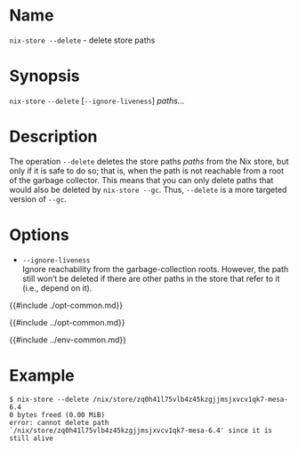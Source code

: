 # Name

`nix-store --delete` - delete store paths

# Synopsis

`nix-store` `--delete` [`--ignore-liveness`] *paths…*

# Description

The operation `--delete` deletes the store paths *paths* from the Nix
store, but only if it is safe to do so; that is, when the path is not
reachable from a root of the garbage collector. This means that you can
only delete paths that would also be deleted by `nix-store --gc`. Thus,
`--delete` is a more targeted version of `--gc`.

# Options

- `--ignore-liveness`\
  Ignore reachability from the garbage-collection roots.
  However, the path still won’t be deleted if there are other paths in the store that refer to it (i.e., depend on it).

{{#include ./opt-common.md}}

{{#include ../opt-common.md}}

{{#include ../env-common.md}}

# Example

```console
$ nix-store --delete /nix/store/zq0h41l75vlb4z45kzgjjmsjxvcv1qk7-mesa-6.4
0 bytes freed (0.00 MiB)
error: cannot delete path `/nix/store/zq0h41l75vlb4z45kzgjjmsjxvcv1qk7-mesa-6.4' since it is still alive
```
